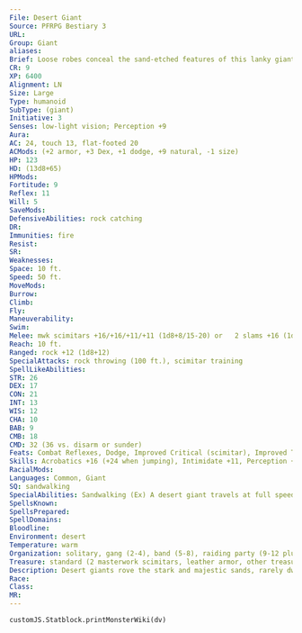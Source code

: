 ```yaml
---
File: Desert Giant
Source: PFRPG Bestiary 3
URL: 
Group: Giant
aliases: 
Brief: Loose robes conceal the sand-etched features of this lanky giant. In each hand he grips a scimitar nearly the length of a human.
CR: 9
XP: 6400
Alignment: LN
Size: Large
Type: humanoid
SubType: (giant)
Initiative: 3
Senses: low-light vision; Perception +9
Aura: 
AC: 24, touch 13, flat-footed 20
ACMods: (+2 armor, +3 Dex, +1 dodge, +9 natural, -1 size)
HP: 123
HD: (13d8+65)
HPMods: 
Fortitude: 9
Reflex: 11
Will: 5
SaveMods: 
DefensiveAbilities: rock catching
DR: 
Immunities: fire
Resist: 
SR: 
Weaknesses: 
Space: 10 ft.
Speed: 50 ft.
MoveMods: 
Burrow: 
Climb: 
Fly: 
Maneuverability: 
Swim: 
Melee: mwk scimitars +16/+16/+11/+11 (1d8+8/15-20) or   2 slams +16 (1d8+8)
Reach: 10 ft.
Ranged: rock +12 (1d8+12)
SpecialAttacks: rock throwing (100 ft.), scimitar training
SpellLikeAbilities: 
STR: 26
DEX: 17
CON: 21
INT: 13
WIS: 12
CHA: 10
BAB: 9
CMB: 18
CMD: 32 (36 vs. disarm or sunder)
Feats: Combat Reflexes, Dodge, Improved Critical (scimitar), Improved Two-Weapon Fighting, Mobility, Two-Weapon Fighting, Weapon Focus (scimitar)
Skills: Acrobatics +16 (+24 when jumping), Intimidate +11, Perception +9, Survival +17
RacialMods: 
Languages: Common, Giant
SQ: sandwalking
SpecialAbilities: Sandwalking (Ex) A desert giant travels at full speed across sand, rocky ground, or dust, and leaves no trail behind unless it chooses to.  Scimitar Training (Ex) All desert giants are proficient with scimitars, and can wield them as if they were light weapons. A desert giant adds its full Strength bonus to attacks made with a scimitar wielded in its off hand, and gains a +4 bonus to CMD versus disarm and sunder attempts when fighting with a scimitar in each hand.
SpellsKnown: 
SpellsPrepared: 
SpellDomains: 
Bloodline: 
Environment: desert
Temperature: warm
Organization: solitary, gang (2-4), band (5-8), raiding party (9-12 plus 1 fighter of 1st-3rd level), or tribe (10-30 plus 35% noncombatants, 1-3 clerics of 2nd-4th level, 2-4 fighters of 1st-3rd level, and 1 fighter sheik of 4th-6th level, 50% chance of 10-20 human slaves)
Treasure: standard (2 masterwork scimitars, leather armor, other treasure)
Description: Desert giants rove the stark and majestic sands, rarely dwelling in permanent camps. They roam from oasis to oasis, sleeping beneath the stars or in easily dismantled yurts, breaking camp as whim strikes or when food sources grow scarce.  Desert giants stand 15 feet tall on average, but have slender builds and rarely weigh more than 2,000 pounds, a fact that greatly contributes to their grace and speed. The giants favor loose robes with keffiyehs for protection from the scouring desert winds, as well as traveling leathers worn beneath the robes. They require little water, and are able to survive for as long as 2 weeks on food alone. When such goods are available, they drink water, milk, and juices in prodigious amounts, but they spurn beer, wine, and stronger spirits. The bulk of their diet comes from figs, olives, and similar bounty of the oases, supplemented by meat if required. The eldest desert giants live as long as 300 years.  Despite their nomadic ways, desert giants guard their territory fiercely, driving away all interlopers, whether intelligent or bestial.
Race: 
Class: 
MR: 
---
```

```dataviewjs
customJS.Statblock.printMonsterWiki(dv)
```
